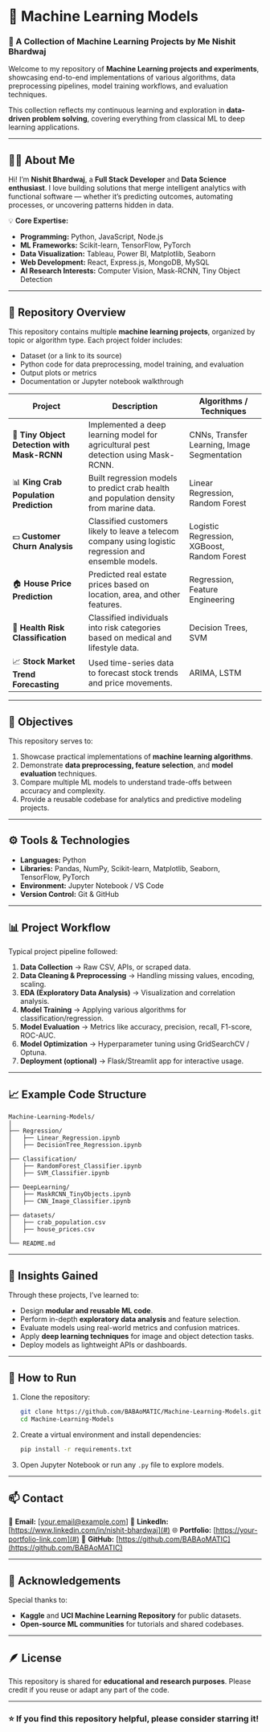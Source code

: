 # 🤖 Machine Learning Models

### 🧠 A Collection of Machine Learning Projects by **Me Nishit Bhardwaj**

Welcome to my repository of **Machine Learning projects and experiments**, showcasing end-to-end implementations of various algorithms, data preprocessing pipelines, model training workflows, and evaluation techniques.

This collection reflects my continuous learning and exploration in **data-driven problem solving**, covering everything from classical ML to deep learning applications.

---

## 👨‍💻 About Me

Hi! I’m **Nishit Bhardwaj**, a **Full Stack Developer** and **Data Science enthusiast**.
I love building solutions that merge intelligent analytics with functional software — whether it’s predicting outcomes, automating processes, or uncovering patterns hidden in data.

💡 **Core Expertise:**
- **Programming:** Python, JavaScript, Node.js
- **ML Frameworks:** Scikit-learn, TensorFlow, PyTorch
- **Data Visualization:** Tableau, Power BI, Matplotlib, Seaborn
- **Web Development:** React, Express.js, MongoDB, MySQL
- **AI Research Interests:** Computer Vision, Mask-RCNN, Tiny Object Detection

---

## 📁 Repository Overview

This repository contains multiple **machine learning projects**, organized by topic or algorithm type.
Each project folder includes:
- Dataset (or a link to its source)
- Python code for data preprocessing, model training, and evaluation
- Output plots or metrics
- Documentation or Jupyter notebook walkthrough

| Project | Description | Algorithms / Techniques |
|----------|--------------|--------------------------|
| 🦠 **Tiny Object Detection with Mask-RCNN** | Implemented a deep learning model for agricultural pest detection using Mask-RCNN. | CNNs, Transfer Learning, Image Segmentation |
| 📊 **King Crab Population Prediction** | Built regression models to predict crab health and population density from marine data. | Linear Regression, Random Forest |
| 💵 **Customer Churn Analysis** | Classified customers likely to leave a telecom company using logistic regression and ensemble models. | Logistic Regression, XGBoost, Random Forest |
| 🏠 **House Price Prediction** | Predicted real estate prices based on location, area, and other features. | Regression, Feature Engineering |
| 🧬 **Health Risk Classification** | Classified individuals into risk categories based on medical and lifestyle data. | Decision Trees, SVM |
| 📈 **Stock Market Trend Forecasting** | Used time-series data to forecast stock trends and price movements. | ARIMA, LSTM |

---

## 🚀 Objectives

This repository serves to:
1. Showcase practical implementations of **machine learning algorithms**.
2. Demonstrate **data preprocessing, feature selection**, and **model evaluation** techniques.
3. Compare multiple ML models to understand trade-offs between accuracy and complexity.
4. Provide a reusable codebase for analytics and predictive modeling projects.

---

## ⚙️ Tools & Technologies

- **Languages:** Python
- **Libraries:** Pandas, NumPy, Scikit-learn, Matplotlib, Seaborn, TensorFlow, PyTorch
- **Environment:** Jupyter Notebook / VS Code
- **Version Control:** Git & GitHub

---

## 📊 Project Workflow

Typical project pipeline followed:

1. **Data Collection** → Raw CSV, APIs, or scraped data.
2. **Data Cleaning & Preprocessing** → Handling missing values, encoding, scaling.
3. **EDA (Exploratory Data Analysis)** → Visualization and correlation analysis.
4. **Model Training** → Applying various algorithms for classification/regression.
5. **Model Evaluation** → Metrics like accuracy, precision, recall, F1-score, ROC-AUC.
6. **Model Optimization** → Hyperparameter tuning using GridSearchCV / Optuna.
7. **Deployment (optional)** → Flask/Streamlit app for interactive usage.

---

## 📈 Example Code Structure

```
Machine-Learning-Models/
│
├── Regression/
│   ├── Linear_Regression.ipynb
│   ├── DecisionTree_Regression.ipynb
│
├── Classification/
│   ├── RandomForest_Classifier.ipynb
│   ├── SVM_Classifier.ipynb
│
├── DeepLearning/
│   ├── MaskRCNN_TinyObjects.ipynb
│   ├── CNN_Image_Classifier.ipynb
│
├── datasets/
│   ├── crab_population.csv
│   ├── house_prices.csv
│
└── README.md
```

---

## 🧠 Insights Gained

Through these projects, I’ve learned to:
- Design **modular and reusable ML code**.
- Perform in-depth **exploratory data analysis** and feature selection.
- Evaluate models using real-world metrics and confusion matrices.
- Apply **deep learning techniques** for image and object detection tasks.
- Deploy models as lightweight APIs or dashboards.

---

## 🧰 How to Run

1. Clone the repository:
   ```bash
   git clone https://github.com/BABAoMATIC/Machine-Learning-Models.git
   cd Machine-Learning-Models
   ```
2. Create a virtual environment and install dependencies:
   ```bash
   pip install -r requirements.txt
   ```
3. Open Jupyter Notebook or run any `.py` file to explore models.

---

## 📫 Contact

📧 **Email:** [your.email@example.com]
💼 **LinkedIn:** [https://www.linkedin.com/in/nishit-bhardwaj](#)
🌐 **Portfolio:** [https://your-portfolio-link.com](#)
🐙 **GitHub:** [https://github.com/BABAoMATIC](https://github.com/BABAoMATIC)

---

## 🏁 Acknowledgements

Special thanks to:
- **Kaggle** and **UCI Machine Learning Repository** for public datasets.
- **Open-source ML communities** for tutorials and shared codebases.

---

## 🪶 License

This repository is shared for **educational and research purposes**.
Please credit if you reuse or adapt any part of the code.

---

### ⭐ If you find this repository helpful, please consider starring it!
